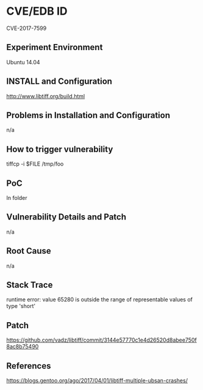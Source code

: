 # CVE/EDB ID
CVE-2017-7599
## Experiment Environment
Ubuntu 14.04
## INSTALL and Configuration
http://www.libtiff.org/build.html
## Problems in Installation and Configuration
n/a
## How to trigger vulnerability
tiffcp -i $FILE /tmp/foo
## PoC
In folder
## Vulnerability Details and Patch
n/a
## Root Cause
n/a
## Stack Trace
runtime error: value 65280 is outside the range of representable values of type 'short'
## Patch
https://github.com/vadz/libtiff/commit/3144e57770c1e4d26520d8abee750f8ac8b75490
## References
https://blogs.gentoo.org/ago/2017/04/01/libtiff-multiple-ubsan-crashes/